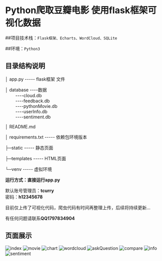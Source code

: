# Python爬取豆瓣电影 使用flask框架可视化数据

##项目技术栈：`Flask框架、Echarts、WordCloud、SQLite`

##环境：`Python3`

## 目录结构说明

│ app.py ----- flask框架 文件

│ database ----数据  
&emsp;&emsp; ----cloud.db  
&emsp;&emsp; ----feedback.db  
&emsp;&emsp; ----pythonMovie.db  
&emsp;&emsp; ----userInfo.db  
&emsp;&emsp; ----sentiment.db

│ README.md

│ requirements.txt ----- 依赖包环境版本


├─static ----- 静态页面

├─templates ----- HTML页面

└─venv ----- 虚拟环境


**运行方式：直接运行app.py**

默认账号管理员：**tcurry**  
密码：**h12345678**

目前仅上传了可视化代码，爬虫代码有时间再整理上传，后续将持续更新...

有任何问题请联系**QQ1797834904**


## 页面展示

![index](file:\static\assets\img\page\index.png?msec=1700402701466)
![movie](file:\static\assets\img\page\movie.png?msec=1700402701475)
![chart](file:\static\assets\img\page\chart.png?msec=1700402701468)
![wordcloud](file:\static\assets\img\page\wordcloud.png?msec=1700402701480)
![askQuestion](file:\static\assets\img\page\askQuestion.png?msec=1700402701466)
![compare](file:\static\assets\img\page\compare.png?msec=1700402701475)
![info](file:\static\assets\img\page\info.png?msec=1700402701468)
![sentiment](file:\static\assets\img\page\sentiment.png?msec=1700402701480)


